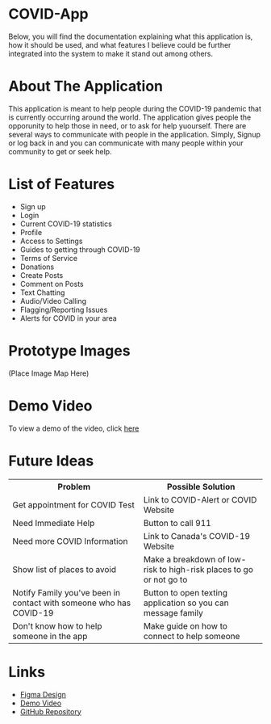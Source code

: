# COVID-App

Below, you will find the documentation explaining what this application is, how it should be used, and what features I believe could be further integrated into the system to make it stand out among others.

# About The Application

This application is meant to help people during the COVID-19 pandemic that is currently occurring around the world.  The application gives people the opporunity to help those in need, or to ask for help yuourself.  There are several ways to communicate with people in the application.  Simply, Signup or log back in and you can communicate with many people within your community to get or seek help.

# List of Features

 - Sign up
 - Login
 - Current COVID-19 statistics
 - Profile
 - Access to Settings
 - Guides to getting through COVID-19
 - Terms of Service
 - Donations
 - Create Posts
 - Comment on Posts
 - Text Chatting
 - Audio/Video Calling
 - Flagging/Reporting Issues
 - Alerts for COVID in your area
 
 # Prototype Images
 
(Place Image Map Here)

# Demo Video

To view a demo of the video, click <a href="">here</a>

# Future Ideas

<table>
 <tr>
  <th>Problem</th>
  <th>Possible Solution</th>
 </tr>
 <tr>
  <td>Get appointment for COVID Test</td>
  <td>Link to COVID-Alert or COVID Website</td>
 </tr>
 <tr>
  <td>Need Immediate Help</td>
  <td>Button to call 911</td>
 </tr>
 <tr>
  <td>Need more COVID Information</td>
  <td>Link to Canada's COVID-19 Website</td>
 </tr>
 <tr>
  <td>Show list of places to avoid</td>
  <td>Make a breakdown of low-risk to high-risk places to go or not go to</td>
 </tr>
 <tr>
  <td>Notify Family you've been in contact with someone who has COVID-19</td>
  <td>Button to open texting application so you can message family</td>
 </tr>
 <tr>
  <td>Don't know how to help someone in the app</td>
  <td>Make guide on how to connect to help someone</td>
 </tr>
</table>

# Links

- <a href="https://www.figma.com/file/EVsuydDKgU94v8dF7Nz6uP/Merinchuk-J-Covid19-App-V2?node-id=6%3A55">Figma Design</a>
- <a href="">Demo Video</a>
- <a href="https://github.com/jmerinchuk/COVID-App">GitHub Repository</a>
